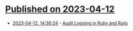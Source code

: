 # [Published on 2023-04-12](index.md)

* [2023-04-12, 14:36:24](https://lobste.rs/s/t48szh/audit_logging_ruby_rails) - [Audit Logging in Ruby and Rails](https://blog.appsignal.com/2023/04/12/audit-logging-in-ruby-and-rails.html)

